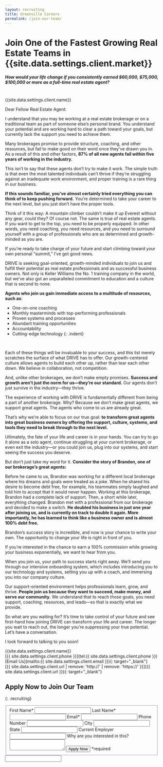 ```yaml
---
layout: recruiting
title: Greenville Careers
permalink: /join-our-team/
---
```


<div class="recruiting-page"><h1 class="join-us">Join One of the Fastest Growing Real Estate Teams in {{site.data.settings.client.market}}</h1><h5 class="join-us-subtitle">How would your life change if you consistently earned $60,000, $75,000, $100,000 or more as a full-time real estate agent?</h5><div class="recruiting-photo">&nbsp;</div></div>

<figcaption class="caption">{{site.data.settings.client.name}}</figcaption>

Dear Fellow Real Estate Agent:

I understand that you may be working at a real estate brokerage or on a traditional team as part of someone else’s personal brand. You understand your potential and are working hard to clear a path toward your goals, but currently lack the support you need to achieve them.

Many brokerages promise to provide structure, coaching, and other resources, but fail to make good on their word once they’ve drawn you in. As a result of this and other factors, **87% of all new agents fail within five years of working in the industry.**

This isn’t to say that these agents don’t try to make it work. The simple truth is that even the most talented individuals can’t thrive if they’re struggling against an inadequate work environment, and proper training is a rare thing in our business.

**If this sounds familiar, you’ve almost certainly tried everything you can think of to keep pushing forward.** You’re determined to take your career to the next level, but you just don’t have the proper tools.

Think of it this way: A mountain climber couldn’t make it up Everest without any gear, could they? Of course not. The same is true of real estate agents. If you want to get to the top, you need to be properly equipped. In other words, you need coaching, you need resources, and you need to surround yourself with a group of professionals who are as determined and growth-minded as you are.

If you’re ready to take charge of your future and start climbing toward your own personal “summit,” I’ve got good news.&nbsp;

DRIVE is seeking goal-oriented, growth-minded individuals to join us and fulfill their potential as real estate professionals and as successful business owners. Not only is Keller Williams the No. 1 training company in the world, but we’ve also got an unparalleled commitment to education and a culture that is second to none.

**Agents who join us gain immediate access to a multitude of resources, such as**\:

* One-on-one coaching
* Monthly masterminds with top-performing professionals
* Proven systems and processes
* Abundant training opportunities
* Accountability
* Cutting-edge technology
{: .indent}

&nbsp;

Each of these things will be invaluable to your success, and this list merely scratches the surface of what DRIVE has to offer. Our growth-centered culture allows agents to build each other up, rather than tear each other down. We believe in collaboration, not competition.

And, unlike other brokerages, we don’t make empty promises. **Success and growth aren’t just the norm for us—they’re our standard.** Our agents don’t just survive in the industry—they thrive.

The experience of working with DRIVE is fundamentally different from being a part of another brokerage. Why? Because we don’t make great agents, we support great agents. The agents who come to us are already great.

That’s why we’re able to focus on our true goal: **to transform great agents into great business owners by offering the support, culture, systems, and tools they need to break through to the next level.**

Ultimately, the fate of your life and career is in your hands. You can try to go it alone as a solo agent, continue struggling at your current brokerage, or even exit the industry—or you could join us, plug into our systems, and start seeing the success you deserve.

But don’t just take my word for it. **Consider the story of Brandon, one of our brokerage’s great agents:**

Before he came to us, Brandon was working for a different local brokerage where his dreams and goals were treated as a joke. When he shared his desire to become debt free, for example, his teammates simply laughed and told him to accept that it would never happen. Working at this brokerage, Brandon had a complete lack of support. Then, a short while later, everything changed. Brandon met with a professional from our brokerage and decided to make a switch. **He doubled his business in just one year after joining us, and is currently on track to double it again. More importantly, he has learned to think like a business owner and is almost 100% debt free.**

Brandon’s success story is incredible, and now is your chance to write your own. The opportunity to change your life is right in front of you.

If you’re interested in the chance to earn a 100% commission while growing your business exponentially, we want to hear from you.

When you join us, your path to success starts right away. We’ll send you through our intensive onboarding system, which includes introducing you to our technology and systems, setting you up with a coach, and immersing you into our company culture.

Our support-oriented environment helps professionals learn, grow, and thrive. **People join us because they want to succeed, make money, and serve our community.** We understand that to reach those goals, you need support, coaching, resources, and leads—so that is exactly what we provide.

So what are you waiting for? It’s time to take control of your future and see first-hand how joining DRIVE can transform your life and career. The longer you wait to reach out, the longer you’re suppressing your true potential. Let’s have a conversation.

I look forward to talking to you soon\!

{{site.data.settings.client.name}}<br>[{{ site.data.settings.client.phone }}](tel:{{ site.data.settings.client.phone }})<br>[Email Us](mailto:{{ site.data.settings.client.email }}){: target="_blank"}<br>[{{ site.data.settings.client.url | remove: 'http://' | remove: 'https://' }}]({{ site.data.settings.client.url }}){: target="_blank"}

## Apply Now to Join Our Team
{: .recruiting}

<form method="post" class="home-value cta-forms" action="https://formspree.io/{{site.data.settings.client.email}}" onsubmit="return setReturn()"><fieldset><label for="firstname">First Name*</label> <input type="text" required="" name="firstname" /> <label for="lastname">Last Name*</label> <input type="text" required="" name="lastname" /> <label for="email">Email*</label> <input type="text" name="name" /> <label for="phone">Phone Number </label> <input type="tel" name="phone" /> <!--base32-c9gq6t9k68pkcd3jcwpp4rbkcmtk4-base32--><label for="city">City </label> <input type="text" name="city" /> <label for="state">State </label> <input type="text" name="state" /> <label for="employer">Current Employer </label> <input type="text" name="employer" /> <label for="message">Why are you interested in this? </label><textarea name="employer"></textarea> <!--base32-c9gq6t9k68pk8cbme5gq4uv4cguqachj70r2urk1edjk6cg-base32--><input class="submit light-light" type="submit" value="Apply Now" name="submitrecruitingForm" /> <span class="asterisk">*required</span></fieldset><!--base32-c9gq6t9k68pk8c9he1t7cxkecdkpedhpe9h6at3me5r7ee1kddhpwx9q71up4tb3f1u6mc3mdcwp6vkg6rw3gc1dc9gq6t9k68-base32--><div class="hidden"><input type="hidden" value="{{site.data.settings.client.email}}" name="_to" /> <input type="hidden" value="Recruiting Contact Request Message From Your Vyral Careers and Training Video Blog" name="_subject" /> <input type="text" name="_gotcha" /></div></form>
